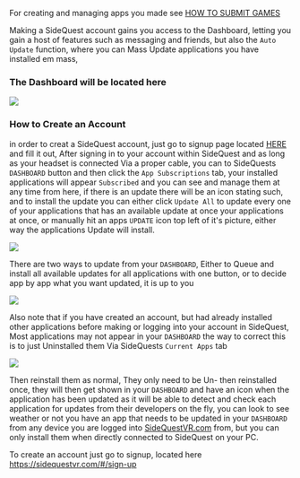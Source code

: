For creating and managing apps you made see [HOW TO SUBMIT GAMES](https://github.com/the-expanse/SideQuest/wiki/How-To-Submit-Games)

Making a SideQuest account gains you access to the Dashboard, letting you gain a host of features such as messaging and friends, but also the `Auto Update` function, where you can Mass Update applications you have installed em mass,

### The Dashboard will be located here
![](https://cdn.discordapp.com/attachments/615234075778875453/622169816719032361/Dashboard.png)


### How to Create an Account

in order to creat a SideQuest account, just go to signup page located [HERE](https://sidequestvr.com/#/sign-up) and fill it out, After signing in to your account within SideQuest and as long as your headset is connected Via a proper cable, you can to SideQuests `DASHBOARD` button and then click the `App Subscriptions` tab, your installed applications will appear  `Subscribed` and you can see and manage them at any time from here, if there is an update there will be an icon stating such, and to install the update you can either click `Update All` to update every one of your applications that has an available update at once your applications at once, or manually hit an apps `UPDATE` icon top left of it's picture, either way the applications Update will install.

![](https://cdn.discordapp.com/attachments/615234075778875453/622169013601959946/2Screenshot_245.png)

There are two ways to update from your `DASHBOARD`, Either to Queue and install all available updates for all applications with one button, or to decide app by app what you want updated, it is up to you

![](https://cdn.discordapp.com/attachments/615234075778875453/622458464391790592/Updat_All.png)


Also note that if you have created an account, but had already installed other applications before making or logging into your account in SideQuest, Most applications may not appear in your `DASHBOARD` the way to correct this is to just Uninstalled them Via SideQuests `Current Apps` tab

![](https://cdn.discordapp.com/attachments/608376262347587595/615112235609489415/Screenshot_57.png)

Then reinstall them as normal, They only need to be Un- then reinstalled once, they will then get shown in your `DASHBOARD` and have an icon when the application has been updated as it will be able to detect and check each application for updates from their developers on the fly, you can look to see weather or not you have an app that needs to be updated in your `DASHBOARD` from any device you are logged into [SideQuestVR.com](https://sidequestvr.com/#/account) from, but you can only install them when directly connected to SideQuest on your PC.

To create an account just go to signup, located here
https://sidequestvr.com/#/sign-up
